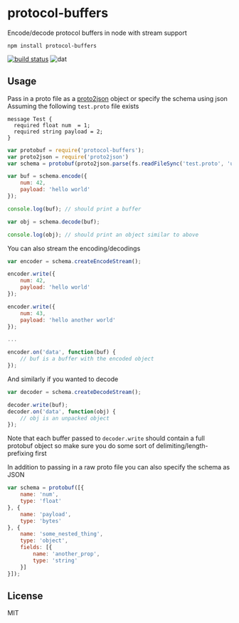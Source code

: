 # protocol-buffers

Encode/decode protocol buffers in node with stream support

	npm install protocol-buffers

[![build status](http://img.shields.io/travis/mafintosh/protocol-buffers.svg?style=flat)](http://travis-ci.org/mafintosh/protocol-buffers)
![dat](http://img.shields.io/badge/Development%20sponsored%20by-dat-green.svg?style=flat)

## Usage

Pass in a proto file as a [proto2json](https://www.npmjs.org/package/proto2json) object or specify the schema using json
Assuming the following `test.proto` file exists

```
message Test {
  required float num  = 1;
  required string payload = 2;
}
```

``` js
var protobuf = require('protocol-buffers');
var proto2json = require('proto2json')
var schema = protobuf(proto2json.parse(fs.readFileSync('test.proto', 'utf-8')));

var buf = schema.encode({
	num: 42,
	payload: 'hello world'
});

console.log(buf); // should print a buffer

var obj = schema.decode(buf);

console.log(obj); // should print an object similar to above
```

You can also stream the encoding/decodings

``` js
var encoder = schema.createEncodeStream();

encoder.write({
	num: 42,
	payload: 'hello world'
});

encoder.write({
	num: 43,
	payload: 'hello another world'
});

...

encoder.on('data', function(buf) {
	// buf is a buffer with the encoded object
});
```

And similarly if you wanted to decode

``` js
var decoder = schema.createDecodeStream();

decoder.write(buf);
decoder.on('data', function(obj) {
	// obj is an unpacked object
});
```

Note that each buffer passed to `decoder.write` should contain a full protobuf object so make sure
you do some sort of delimiting/length-prefixing first

In addition to passing in a raw proto file you can also specify the schema as JSON

``` js
var schema = protobuf([{
	name: 'num',
	type: 'float'
}, {
	name: 'payload',
	type: 'bytes'
}, {
	name: 'some_nested_thing',
	type: 'object',
	fields: [{
		name: 'another_prop',
		type: 'string'
	}]
}]);
```

## License

MIT